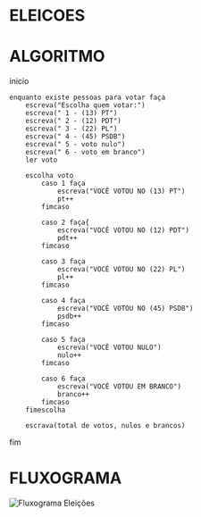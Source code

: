 # ELEICOES

# ALGORITMO

inicio
    
    enquanto existe pessoas para votar faça
        escreva("Escolha quem votar:")
        escreva(" 1 - (13) PT")
        escreva(" 2 - (12) PDT")
        escreva(" 3 - (22) PL")
        escreva(" 4 - (45) PSDB")
        escreva(" 5 - voto nulo")
        escreva(" 6 - voto em branco")
        ler voto
        
        escolha voto
            caso 1 faça
                escreva("VOCÊ VOTOU NO (13) PT")
                pt++
            fimcaso

            caso 2 faça{
                escreva("VOCÊ VOTOU NO (12) PDT")
                pdt++
            fimcaso

            caso 3 faça
                escreva("VOCÊ VOTOU NO (22) PL")
                pl++
            fimcaso

            caso 4 faça
                escreva("VOCÊ VOTOU NO (45) PSDB")
                psdb++
            fimcaso

            caso 5 faça
                escreva("VOCÊ VOTOU NULO")
                nulo++
            fimcaso

            caso 6 faça
                escreva("VOCÊ VOTOU EM BRANCO")
                branco++
            fimcaso	
        fimescolha

        escrava(total de votos, nulos e brancos)
fim


# FLUXOGRAMA

![Fluxograma Eleições](https://user-images.githubusercontent.com/104398779/169935998-1c2f82eb-8cfc-4a7a-bb31-1b8a35748349.png)

